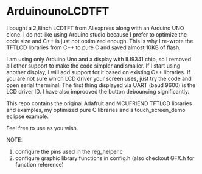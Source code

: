 # ArduinounoLCDTFT

I bought a 2,8inch LCDTFT from Aliexpress along with an Arduino UNO clone. 
I do not like using Arduino studio because I prefer to optimize the code size and C++ is just not optimized enough.
This is why I re-wrote the TFTLCD libraries from C++ to pure C and saved almost 10KB of flash. 

I am using only Arduino Uno and a display with ILI9341 chip, so I removed all other support to make the code simpler 
and smaller. If I start using another display, I will add support for it based on existing C++ libraries.
If you are not sure which LCD driver your screen uses, just try the code and open serial therminal. 
The first thing displayed via UART (baud 9600) is the LCD driver ID.
I have also improoved the button debouncing significantly.

This repo contains the original Adafruit and MCUFRIEND TFTLCD libraries and examples, 
my optimized pure C libraries and a touch_screen_demo eclipse example.

Feel free to use as you wish.

NOTE: 
1. configure the pins used in the reg_helper.c 
2. configure graphic library functions in config.h (also checkout GFX.h for function reference)